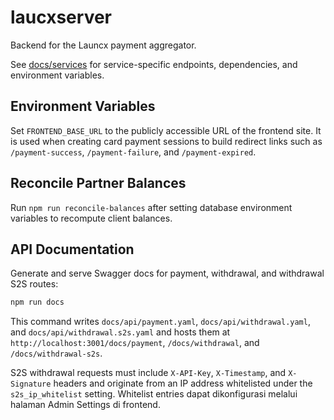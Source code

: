 # laucxserver

Backend for the Launcx payment aggregator.

See [docs/services](docs/services) for service-specific endpoints, dependencies, and environment variables.

## Environment Variables

Set `FRONTEND_BASE_URL` to the publicly accessible URL of the frontend site. It is used when creating card payment sessions to build redirect links such as `/payment-success`, `/payment-failure`, and `/payment-expired`.

## Reconcile Partner Balances

Run `npm run reconcile-balances` after setting database environment variables to recompute client balances.

## API Documentation

Generate and serve Swagger docs for payment, withdrawal, and withdrawal S2S routes:

```bash
npm run docs
```

This command writes `docs/api/payment.yaml`, `docs/api/withdrawal.yaml`, and `docs/api/withdrawal.s2s.yaml` and hosts them at `http://localhost:3001/docs/payment`, `/docs/withdrawal`, and `/docs/withdrawal-s2s`.

S2S withdrawal requests must include `X-API-Key`, `X-Timestamp`, and `X-Signature` headers and originate from an IP address whitelisted under the `s2s_ip_whitelist` setting. Whitelist entries dapat dikonfigurasi melalui halaman Admin Settings di frontend.
